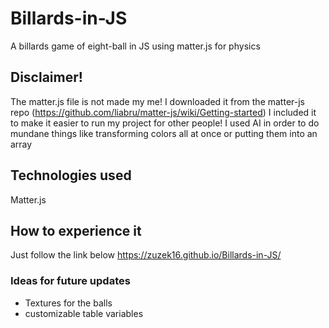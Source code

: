 # Billards-in-JS
A billards game of eight-ball in JS using matter.js for physics

## Disclaimer!
The matter.js file is not made my me! I downloaded it from the matter-js repo (https://github.com/liabru/matter-js/wiki/Getting-started) I included it to make it easier to run my project for other people!
I used AI in order to do mundane things like transforming colors all at once or putting them into an array

## Technologies used
Matter.js

## How to experience it 
Just follow the link below
https://zuzek16.github.io/Billards-in-JS/

### Ideas for future updates
 - Textures for the balls
 - customizable table variables